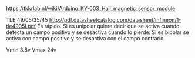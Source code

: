 https://tkkrlab.nl/wiki/Arduino_KY-003_Hall_magnetic_sensor_module

TLE 49/05/35/45
http://pdf.datasheetcatalog.com/datasheet/infineon/1-tle4905l.pdf
Es rápido.
Si es unipolar quiere decir que se activa cuando detecta un campo positivo y se desactiva cuando lo pierde.
Si es bipolar se activa con campo positivo y se desactiva con el campo contrario.

Vmin 3.8v
Vmax 24v
